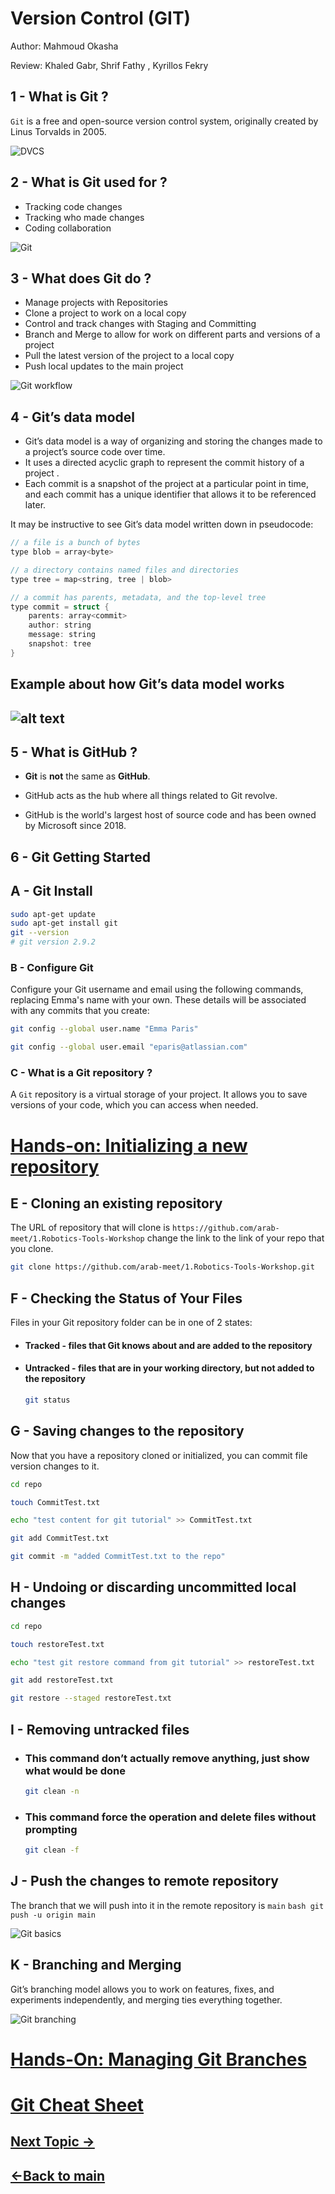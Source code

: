 # Version Control (GIT)

Author: Mahmoud Okasha

Review: Khaled Gabr, Shrif Fathy , Kyrillos Fekry

## 1 - What is Git ?

`Git` is a free and open-source version control system, originally created by Linus Torvalds in 2005.

![DVCS](images/Distributed-Version-Control-System-Workflow-What-Is-Git-Edureka-768x508.png)

## 2 - What is Git used for ?

- Tracking code changes
- Tracking who made changes
- Coding collaboration

![Git](images/Git-In-Devops-What-Is-Git-Edureka-2-768x318.png)

## 3 - What does Git do ?

- Manage projects with Repositories
- Clone a project to work on a local copy
- Control and track changes with Staging and Committing
- Branch and Merge to allow for work on different parts and versions of a project
- Pull the latest version of the project to a local copy
- Push local updates to the main project

![Git workflow](images/git-workflow.png)

## 4 - Git’s data model

- Git’s data model is a way of organizing and storing the changes made to a project’s source code over time.
- It uses a directed acyclic graph to represent the commit history of a project .
- Each commit is a snapshot of the project at a particular point in time, and each commit has a unique identifier that allows it to be referenced later.

It may be instructive to see Git’s data model written down in pseudocode:

```cpp
// a file is a bunch of bytes
type blob = array<byte>

// a directory contains named files and directories
type tree = map<string, tree | blob>

// a commit has parents, metadata, and the top-level tree
type commit = struct {
    parents: array<commit>
    author: string
    message: string
    snapshot: tree
}
```

## Example about how Git’s data model works


![alt text](images/image.png)
---

## 5 - What is GitHub ?

- **Git** is **not** the same as **GitHub**.

- GitHub acts as the hub where all things related to Git revolve.

- GitHub is the world's largest host of source code and has been owned by Microsoft since 2018.

## 6 - Git Getting Started

## A - Git Install

```bash
sudo apt-get update
sudo apt-get install git
git --version
# git version 2.9.2
```

### B - Configure Git

Configure your Git username and email using the following commands, replacing Emma's name with your own. These details will be associated with any commits that you create:

```bash
git config --global user.name "Emma Paris"

git config --global user.email "eparis@atlassian.com"
```

### C - What is a Git repository ?

A `Git` repository is a virtual storage of your project. It allows you to save versions of your code, which you can access when needed.

# [Hands-on: Initializing a new repository](./Hands-on:Initializing-a-new-repository.md)


## E - Cloning an existing repository

The URL of repository that will clone is `https://github.com/arab-meet/1.Robotics-Tools-Workshop` change the link to the link of your repo that you clone.

```bash
git clone https://github.com/arab-meet/1.Robotics-Tools-Workshop.git
```

## F - Checking the Status of Your Files

Files in your Git repository folder can be in one of 2 states:

- #### Tracked - files that Git knows about and are added to the repository

- #### Untracked - files that are in your working directory, but not added to the repository

  ```bash
  git status
  ```

## G - Saving changes to the repository

Now that you have a repository cloned or initialized, you can commit file version changes to it.

```bash
cd repo

touch CommitTest.txt

echo "test content for git tutorial" >> CommitTest.txt

git add CommitTest.txt

git commit -m "added CommitTest.txt to the repo"
```

## H - Undoing or discarding uncommitted local changes

```bash
cd repo

touch restoreTest.txt

echo "test git restore command from git tutorial" >> restoreTest.txt

git add restoreTest.txt

git restore --staged restoreTest.txt
```

## I - Removing untracked files

- ### This command don’t actually remove anything, just show what would be done

  ```bash
  git clean -n
  ```

- ### This command force the operation and delete files without prompting

  ```bash
  git clean -f
  ```

## J - Push the changes to remote repository

The branch that we will push into it in the remote repository is `main`
`bash
    git push -u origin main
    `

![Git basics](images/maxresdefault.jpg)

## K - Branching and Merging

Git’s branching model allows you to work on features, fixes, and experiments independently, and merging ties everything together.

![Git branching](images/small-feature.jpeg)

# [Hands-On: Managing Git Branches ](./Hands-On:Managing-Git-Branches.md)

# [Git Cheat Sheet](Git-Cheat-Sheet.md)

## [Next Topic →](../VSCode/README.md)

## [←Back to main](../README.md)

